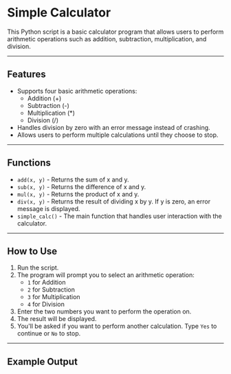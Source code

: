 # Simple Calculator

This Python script is a basic calculator program that allows users to perform arithmetic operations such as addition, subtraction, multiplication, and division.

---

## Features

- Supports four basic arithmetic operations:
  - Addition (+)
  - Subtraction (-)
  - Multiplication (*)
  - Division (/)
- Handles division by zero with an error message instead of crashing.
- Allows users to perform multiple calculations until they choose to stop.

---

## Functions

- `add(x, y)` - Returns the sum of x and y.
- `sub(x, y)` - Returns the difference of x and y.
- `mul(x, y)` - Returns the product of x and y.
- `div(x, y)` - Returns the result of dividing x by y. If y is zero, an error message is displayed.
- `simple_calc()` - The main function that handles user interaction with the calculator.

---

## How to Use

1. Run the script.
2. The program will prompt you to select an arithmetic operation:
   - `1` for Addition
   - `2` for Subtraction
   - `3` for Multiplication
   - `4` for Division
3. Enter the two numbers you want to perform the operation on.
4. The result will be displayed.
5. You'll be asked if you want to perform another calculation. Type `Yes` to continue or `No` to stop.

---

## Example Output
